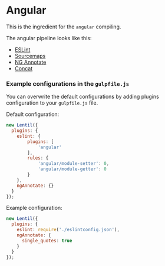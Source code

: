 # Angular

This is the ingredient for the `angular` compiling.

The angular pipeline looks like this:

- [ESLint](https://www.npmjs.com/package/gulp-eslint)
- [Sourcemaps](https://www.npmjs.com/package/gulp-sourcemaps)
- [NG Annotate](https://www.npmjs.com/package/gulp-ng-annotate)
- [Concat](https://www.npmjs.com/package/gulp-concat)

### Example configurations in the `gulpfile.js`

You can overwrite the default configurations by adding plugins configuration to your `gulpfile.js` file.

Default configuration:
```js
new Lentil({
  plugins: {
    eslint: {
        plugins: [
            'angular'
        ],
        rules: {
            'angular/module-setter': 0,
            'angular/module-getter': 0
        }
    },
    ngAnnotate: {}
  }
});
```

Example configuration:
```js
new Lentil({
  plugins: {
    eslint: require('./eslintconfig.json'),
    ngAnnotate: {
      single_quotes: true
    }
  }
});
```

